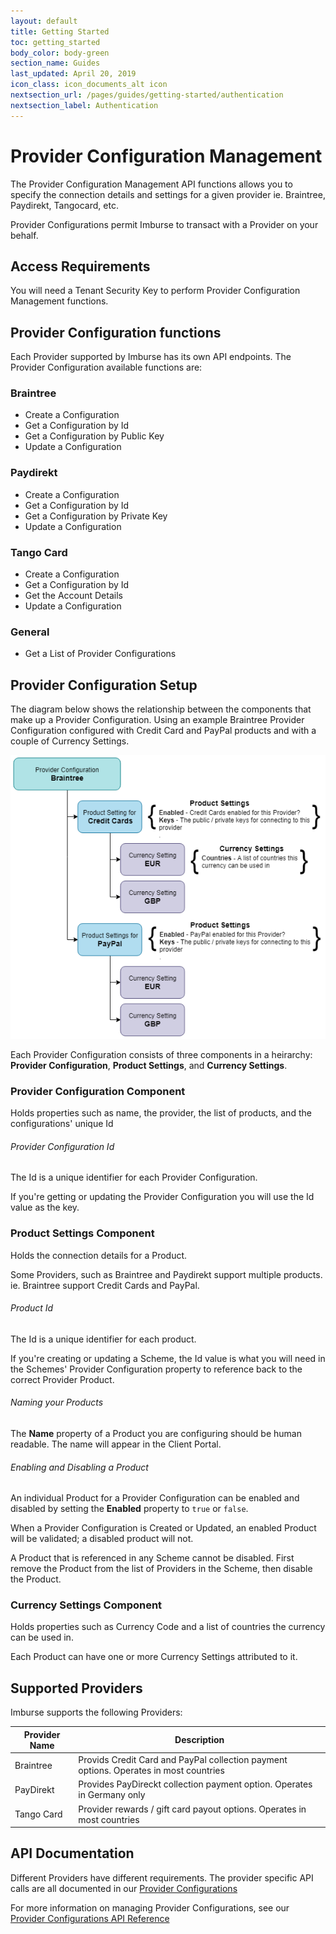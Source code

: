 ```yaml
---
layout: default
title: Getting Started
toc: getting_started
body_color: body-green
section_name: Guides
last_updated: April 20, 2019
icon_class: icon_documents_alt icon
nextsection_url: /pages/guides/getting-started/authentication
nextsection_label: Authentication
---
```

# Provider Configuration Management
The Provider Configuration Management API functions allows you to specify the connection details and settings for a given provider ie. Braintree, Paydirekt, Tangocard, etc.

Provider Configurations permit Imburse to transact with a Provider on your behalf.

## Access Requirements
You will need a Tenant Security Key to perform Provider Configuration Management functions.

## Provider Configuration functions
Each Provider supported by Imburse has its own API endpoints. The Provider Configuration available functions are:

### Braintree
- Create a Configuration
- Get a Configuration by Id
- Get a Configuration by Public Key
- Update a Configuration

### Paydirekt
- Create a Configuration
- Get a Configuration by Id
- Get a Configuration by Private Key
- Update a Configuration

### Tango Card
- Create a Configuration
- Get a Configuration by Id
- Get the Account Details
- Update a Configuration

### General
- Get a List of Provider Configurations


## Provider Configuration Setup

The diagram below shows the relationship between the components that make up a Provider Configuration. Using an example Braintree Provider Configuration configured with Credit Card and PayPal products and with a couple of Currency Settings.

<img src="/assets/images/guides/getting-started/provider-configuration-breakdown.png" style="width:600px;" title="Provider Configuration Components" alt="Provider Configuration Components"/>

Each Provider Configuration consists of three components in a heirarchy: **Provider Configuration**, **Product Settings**, and **Currency Settings**.

### Provider Configuration Component
Holds properties such as name, the provider, the list of products, and the configurations' unique Id

###### Provider Configuration Id
The Id is a unique identifier for each Provider Configuration. 

If you're getting or updating the Provider Configuration you will use the Id value as the key.

### Product Settings Component
Holds the connection details for a Product.

Some Providers, such as Braintree and Paydirekt support multiple products. ie. Braintree support Credit Cards and PayPal.

###### Product Id
The Id is a unique identifier for each product. 

If you're creating or updating a Scheme, the Id value is what you will need in the Schemes' Provider Configuration property to reference back to the correct Provider Product.

###### Naming your Products
The **Name** property of a Product you are configuring should be human readable. The name will appear in the Client Portal.


###### Enabling and Disabling a Product
An individual Product for a Provider Configuration can be enabled and disabled by setting the **Enabled** property to `true` or `false`.

When a Provider Configuration is Created or Updated, an enabled Product will be validated; a disabled product will not. 

A Product that is referenced in any Scheme cannot be disabled. First remove the Product from the list of Providers in the Scheme, then disable the Product.


### Currency Settings Component
Holds properties such as Currency Code and a list of countries the currency can be used in.

Each Product can have one or more Currency Settings attributed to it.


## Supported Providers
Imburse supports the following Providers:

Provider Name | Description
-|-
Braintree | Provids Credit Card and PayPal collection payment options. Operates in most countries
PayDirekt | Provides PayDireckt collection payment option. Operates in Germany only
Tango Card | Provider rewards / gift card payout options. Operates in most countries


## API Documentation
Different Providers have different requirements. The provider specific API calls are all documented in our [Provider Configurations](https://api-docs.imbursepayments.com/#898cf1d0-5846-4398-82aa-901094e172f9)

For more information on managing Provider Configurations, see our [Provider Configurations API Reference](https://api-docs.imbursepayments.com/#898cf1d0-5846-4398-82aa-901094e172f9)
